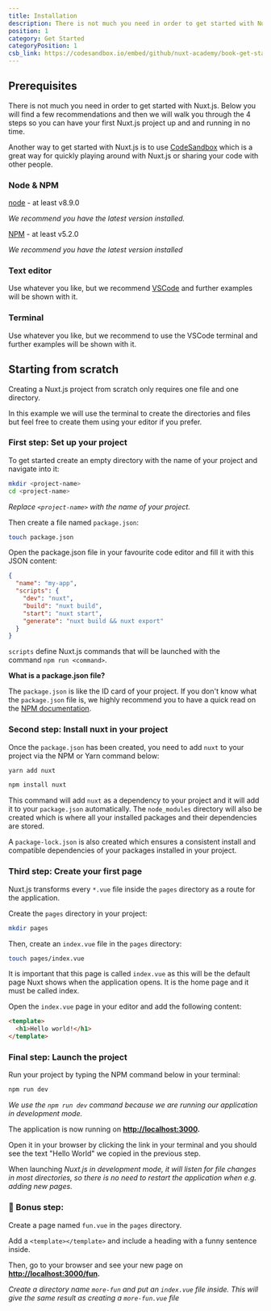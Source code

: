 ```yaml
---
title: Installation
description: There is not much you need in order to get started with Nuxt.js. Below you will find a few recommendations and then we will walk you through the 4 steps so you can have your first Nuxt.js project up and and running in no time.
position: 1
category: Get Started
categoryPosition: 1
csb_link: https://codesandbox.io/embed/github/nuxt-academy/book-get-started/tree/master/01_installation?fontsize=14&hidenavigation=1&theme=dark
---
```


## Prerequisites

There is not much you need in order to get started with Nuxt.js. Below you will find a few recommendations and then we will walk you through the 4 steps so you can have your first Nuxt.js project up and and running in no time. 

<base-alert type="info">

Another way to get started with Nuxt.js is to use [CodeSandbox](https://template.nuxtjs.org) which is a great way for quickly playing around with Nuxt.js or sharing your code with other people. 

</base-alert>

### Node & NPM

[node](https://nodejs.org/en/download/) - at least v8.9.0

*We recommend you have the latest version installed.* 

[NPM](https://docs.npmjs.com/cli/install) - at least v5.2.0

*We recommend you have the latest version installed*

### Text editor

Use whatever you like, but we recommend [VSCode](https://code.visualstudio.com/) and further examples will be shown with it.

### Terminal

Use whatever you like, but we recommend to use the VSCode terminal and further examples will be shown with it.

## Starting from scratch

Creating a Nuxt.js project from scratch only requires one file and one directory.

In this example we will use the terminal to create the directories and files but feel free to create them using your editor if you prefer. 

### First step: Set up your project

To get started create an empty directory with the name of your project and navigate into it:

```bash
mkdir <project-name>
cd <project-name>
```

*Replace `<project-name>` with the name of your project.*

Then create a file named `package.json`:

```bash
touch package.json
```

Open the package.json file in your favourite code editor and fill it with this JSON content: 

```json
{
  "name": "my-app",
  "scripts": {
    "dev": "nuxt",
    "build": "nuxt build",
    "start": "nuxt start",
    "generate": "nuxt build && nuxt export"
  }
}
```

`scripts` define Nuxt.js commands that will be launched with the command `npm run <command>`.

<base-alert type="info"> 

**What is a package.json file?**

</base-alert>

The `package.json` is like the ID card of your project. If you don't know what the `package.json` file is, we highly recommend you to have a quick read on the [NPM documentation](https://docs.npmjs.com/creating-a-package-json-file).

### Second step: Install nuxt in your project

Once the `package.json` has been created, you need to add `nuxt` to your project via the NPM or Yarn command below:

<code-group>
  <code-block label="Yarn" active>

  ```bash
  yarn add nuxt
  ```

  </code-block>
  <code-block label="NPM" >

  ```bash
  npm install nuxt
  ```

  </code-block>
</code-group>

This command will add `nuxt` as a dependency to your project and it will add it to your `package.json` automatically. The `node_modules` directory will also be created which is where all your installed packages and their dependencies are stored. 

<base-alert type="info"> 

A `package-lock.json` is also created which ensures a consistent install and compatible dependencies of your packages installed in your project.

</base-alert>

### Third step: Create your first page

Nuxt.js transforms every `*.vue` file inside the `pages` directory as a route for the application.

Create the `pages` directory in your project:

```bash
mkdir pages
```

Then, create an `index.vue` file in the `pages` directory:

```bash
touch pages/index.vue
```

It is important that this page is called `index.vue` as this will be the default page Nuxt shows when the application opens. It is the home page and it must be called index.

Open the `index.vue` page in your editor and add the following content:

```html
<template>
  <h1>Hello world!</h1>
</template>
```

### Final step: **Launch the project**

Run your project by typing the NPM command below in your terminal:

```bash
npm run dev
```

<base-alert type="info"> 

*We use the `npm run dev` command because we are running our application in development mode.*

</base-alert>

The application is now running on **[http://localhost:3000](http://localhost:3000/).** 

Open it in your browser by clicking the link in your terminal and you should see the text "Hello World" we copied in the previous step. 

<base-alert type="info"> 

When launching *Nuxt.js in development mode, it will listen for file changes in most directories, so there is no need to restart the application when e.g. adding new pages.*

</base-alert>

<code-sandbox :src="csb_link"></code-sandbox>

### 🍄 Bonus step:

Create a page named `fun.vue` in the `pages` directory. 

Add a `<template></template>` and include a heading with a funny sentence inside. 

Then, go to your browser and see your new page on **[http://localhost:3000/fun](http://localhost:3000/fun).**

<base-alert type="info"> 

*Create a directory name `more-fun` and put an `index.vue` file inside. This will give the same result as creating a `more-fun.vue` file*

</base-alert>
